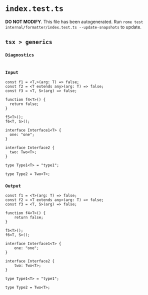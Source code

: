 # `index.test.ts`

**DO NOT MODIFY**. This file has been autogenerated. Run `rome test internal/formatter/index.test.ts --update-snapshots` to update.

## `tsx > generics`

### `Diagnostics`

```

```

### `Input`

```tsx
const f1 = <T,>(arg: T) => false;
const f2 = <T extends any>(arg: T) => false;
const f3 = <T, S>(arg) => false;

function f4<T>() {
  return false;
}

f5<T>();
f6<T, S>();

interface Interface1<T> {
  one: "one";
}

interface Interface2 {
  two: Two<T>;
}

type Type1<T> = "type1";

type Type2 = Two<T>;

```

### `Output`

```tsx
const f1 = <T>(arg: T) => false;
const f2 = <T extends any>(arg: T) => false;
const f3 = <T, S>(arg) => false;

function f4<T>() {
	return false;
}

f5<T>();
f6<T, S>();

interface Interface1<T> {
	one: "one";
}

interface Interface2 {
	two: Two<T>;
}

type Type1<T> = "type1";

type Type2 = Two<T>;

```
